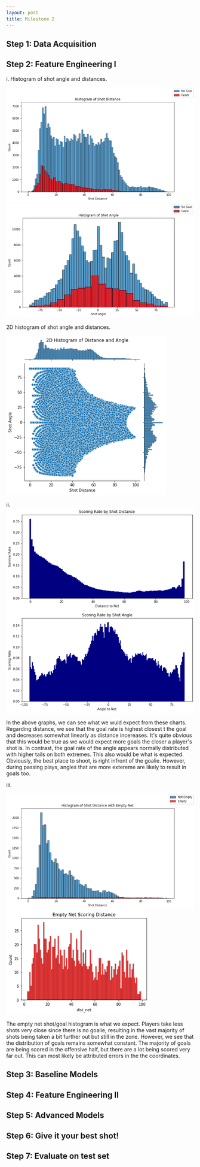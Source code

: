 ```yaml
---
layout: post
title: Milestone 2
---
```



## Step 1: Data Acquisition




## Step 2: Feature Engineering I

i. Histogram of shot angle and distances.

![alt-text-1](/figures/shot_dist.png "title-1") ![alt-text-2](/figures/angle_hist.png "title-2")

2D histogram of shot angle and distances.

![image](/figures/2d.png "Title")

ii.
![alt-text-1](/figures/score_rate_dist.png "title-1") ![alt-text-2](/figures/score_rate_angle.png "title-2")

In the above graphs, we can see what we wuld expect from these charts. Regarding distance, we see that the goal rate is highest closest t the goal and decreases somewhat linearly as distance incereases. It's quite obvious that this would be true as we would expect more goals the closer a player's shot is. In contrast, the goal rate of the angle appears normally distributed with higher tails on both extremes. This also would be what is expected. Obviously, the best place to shoot, is right infront of the goalie. However, during passing plays, angles that are more extereme are likely to result in goals too.

iii.

![alt-text-1](/figures/hist_empty.png "title-1") ![alt-text-2](/figures/emptynet_dist.png "title-2")

The empty net shot/goal histogram is what we expect. Players take less shots very close since there is no goalie, resulting in the vast majority of shots being taken a bit further out but still in the zone. However, we see that the distribution of goals remains somewhat constant. The majority of goals are being scored in the offensive half, but there are a lot being scored very far out. This can most likely be attributed errors in the the coordinates.


## Step 3: Baseline Models

## Step 4: Feature Engineering II 

## Step 5: Advanced Models

## Step 6: Give it your best shot!

## Step 7: Evaluate on test set

